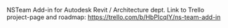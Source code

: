 NSTeam
Add-in for Autodesk Revit / Architecture dept.
Link to Trello project-page and roadmap: https://trello.com/b/HbPIcqIY/ns-team-add-in
